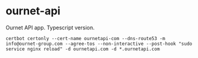 # ournet-api

Ournet API app. Typescript version.

```
certbot certonly --cert-name ournetapi-com --dns-route53 -m info@ournet-group.com --agree-tos --non-interactive --post-hook "sudo service nginx reload" -d ournetapi.com -d *.ournetapi.com
```
